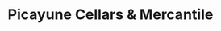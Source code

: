 ---
title: "Picayune Cellars & Mercantile"
url: /calistoga/picayune-cellars-and-mercantile/
shop: gift
---